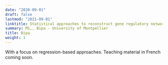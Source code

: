 ```yaml
---
date: "2020-09-01"
draft: false
lastmod: "2021-09-01"
linktitle: Statistical approaches to reconstruct gene regulatory networks
summary: M1,, Bipa - University of Montpellier
title: Bipa
weight: 1
---
```


With a focus on regression-based approaches. Teaching material in French coming soon.


